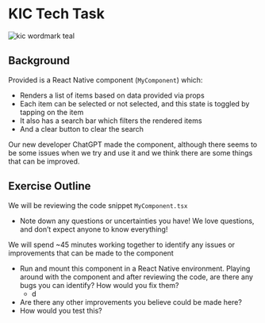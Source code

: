 # KIC Tech Task

![kic wordmark teal](https://cdn.keepitcleaner.com.au/rebuild/admin/temp/2023/1/1674084619351.png)

## Background

Provided is a React Native component (`MyComponent`) which:

- Renders a list of items based on data provided via props
- Each item can be selected or not selected, and this state is toggled by tapping on the item
- It also has a search bar which filters the rendered items
- And a clear button to clear the search

Our new developer ChatGPT made the component, although there seems to be some issues when we try and use it and we think there are some things that can be improved.

## Exercise Outline

We will be reviewing the code snippet `MyComponent.tsx`

- Note down any questions or uncertainties you have! We love questions, and don’t expect anyone to know everything!

We will spend ~45 minutes working together to identify any issues or improvements that can be made to the component

- Run and mount this component in a React Native environment. Playing around with the component and after reviewing the code, are there any bugs you can identify? How would you fix them?
  - d
- Are there any other improvements you believe could be made here?
- How would you test this?
